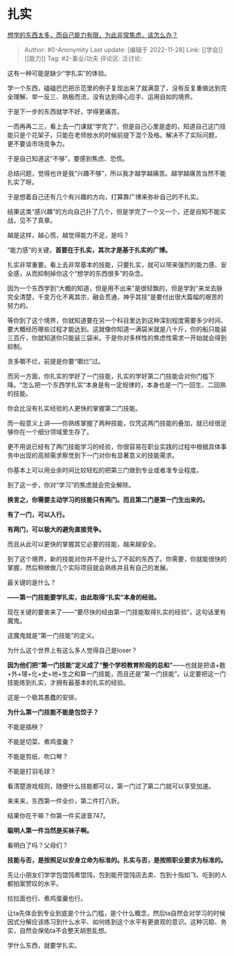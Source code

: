 # 扎实
[想学的东西太多，而自己能力有限，为此非常焦虑，该怎么办？](https://www.zhihu.com/question/20667527/answer/2731967218)

> Author: #0-Anonymity
> Last update: [编辑于 2022-11-28]
> Link: [[学会]] [[能力]]
> Tag: #2-事业/功夫
> 评论区:
> 泛讨论:

这有一种可能是缺少“学扎实”的体验。

学一个东西，磕磕巴巴把示范里的例子复现出来了就满意了，没有反复重做达到完全理解、举一反三、熟极而流，没有达到得心应手、运用自如的境界。

于是下一步的东西就学不好，学得更痛苦。

一而再再二三，看上去一门课就“学完了”，但是自己心里是虚的，知道自己这门技能只是个花架子，只能在老师放水的时候前提下混个及格。解决不了实际问题， 更不要谈市场竞争力。

于是自己知道这“不够”，要感到焦虑、恐慌。

总结问题，觉得也许是我“兴趣不够”，所以我才越学越痛苦。越学越痛苦当然不能扎实了呀。

于是想着自己还有几个有兴趣的方向，打算靠广博来弥补自己的不扎实。

结果这类“感兴趣”的方向自己扑了几个，但是学完了一个又一个，还是自知不能实战，见不了真章。

越是这样，越心慌，越觉得能力不足，是吗？

“能力感”的关键，**首要在于扎实，其次才是基于扎实的广博。**

扎实非常重要。看上去非常基本的技能，只要扎实，就可以带来强烈的能力感、安全感，从而抑制掉你这个“想学的东西很多”的杂念。

因为一个东西学到“大概的知道，但是用不出来”是很轻飘的，但是学到“来龙去脉完全清楚，千变万化不离其宗，融会贯通，神乎其技”是要付出很大篇幅的艰苦的努力的。

等你到了这个境界，你就知道要在另一个科目里达到这种深刻程度需要多少时间、要大概经历哪些过程才能达到。这就像你知道一满袋米就是八十斤，你的船只能装三百斤，你就知道你只能装三袋米。于是你对多样性的焦虑性需求一开始就会得到抑制。

贪多嚼不烂，前提是你要“嚼烂”过。

而另一方面，你扎实的学好了一门技能，扎实的学好第二门技能会对你门槛下降。“怎么把一个东西学扎实“本身是有一定规律的，本身也是一门一回生、二回熟的技能。

你会比没有扎实经验的人更快的掌握第二门技能。

而一般意义上讲——你熟练掌握了两种技能，仅凭这两门技能的叠加，就已经很足够你在一个细分领域里生存了。

更不用说已经有了两门技能学习的经验，你很容易在职业实践的过程中根据具体事务中出现的高频需求察觉到下一门对你有显著意义的技能需求。

你基本上可以用业余时间比较轻松的把第三门做到专业或者准专业程度。

到了这一步，你对“学习”的焦虑就会完全解除。

**换言之，你需要主动学习的技能只有两门。而且第二门是第一门生出来的。**

**有了一门，可以入行。**

**有两门，可以极大的避免直接竞争。**

而且从此可以更快的掌握其它必要的技能，越来越安全。

到了这个境界，新的技能对你并不是什么了不起的东西了。你需要，你就能很快的掌握，然后稍微做几个实际项目就会熟练并且有自己的发展。

最关键的是什么？

**——第一门技能要学扎实，由此取得“扎实”本身的经验。**

现在关键的要害来了——“要尽快的经由第一门技能取得扎实的经验”，这句话里有魔鬼。

这魔鬼就是“第一门技能”的定义。

为什么这个世界上有这么多人觉得自己是loser？

**因为他们把“第一门技能”定义成了“整个学校教育阶段的总和”**——也就是把语+数+外+理+化+史+地+生之和算一门技能，而且还是“第一门技能”。认定要把这一门技能练到扎实，才拥有最基本的扎实的经验。

这是一个极其愚蠢的安排。

**为什么第一门技能不能是包饺子？**

不能是插秧？

不能是切菜、煮鸡蛋羹？

不能是剪纸、吹口琴？

不能是打羽毛球？

看清楚游戏规则，随便什么技能都可以，第一门过了第二门就可以享受加速。

来来来，东西第一件全价，第二件打八折。

结果你在干嘛？你第一件买波音747。

**聪明人第一件当然是买袜子啊。**

看明白了吗？父母们？

**技能与否，是按照足以安身立命为标准的。扎实与否，是按照职业要求为标准的。**

先让小朋友们学学包馄饨煮馄饨，包到能开馄饨店去卖、包到十指如飞、吃到的人都拍案赞叹的水平。

拉拉面也行、煮鸡蛋羹也行。

让ta先体会到专业到底是个什么门槛，是个什么概念，然后ta自然会对学习的时候因式分解应该练习到什么水平、如何练到这个水平有更直观的意识。这种沉稳、务实，自然会保佑ta不会整天胡思乱想。

学什么东西，就要学扎实。
